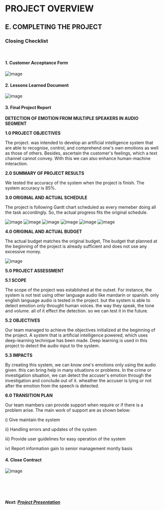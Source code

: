# PROJECT OVERVIEW

## E. COMPLETING THE PROJECT
### Closing Checklist
<br>

#### 1. Customer Acceptance Form
![image](https://user-images.githubusercontent.com/120865373/211650287-1f973573-cb45-407a-8d61-c57a20a13c24.png)

#### 2. Lessons Learned Document
![image](https://user-images.githubusercontent.com/120865373/211650463-1e1093b5-14ba-44e3-bdef-9f2c87b92d27.png)

#### 3. Final Project Report
**DETECTION OF EMOTION FROM MULTIPLE SPEAKERS IN AUDIO SEGMENT**

**1.0 PROJECT OBJECTIVES**

The project. was intended to develop an artificial intelligence system that are able to recognise, control, and comprehend one's own emotions as well as those of others. Besides, ascertain the customer's feelings, which a text channel cannot convey. With this we can also enhance human-machine interaction. 

**2.0 SUMMARY OF PROJECT RESULTS**

We tested the accuracy of the system when the project is finish. The system accuracy is 85%.

**3.0 ORIGINAL AND ACTUAL SCHEDULE**

The project is following Gantt chart scheduled as every memeber doing all the task accordingly. So, the actual progress fits the original schedule.

![image](https://user-images.githubusercontent.com/120865373/211661392-9a6122cc-2d0b-466e-9285-f66ba109f988.png)
![image](https://user-images.githubusercontent.com/120865373/211661443-6e1f7f29-e04c-45c3-9353-3f5bc8b5a76a.png)
![image](https://user-images.githubusercontent.com/120865373/211661494-40e098c3-93cd-40fb-96f2-5c7caadbf568.png)
![image](https://user-images.githubusercontent.com/120865373/211661542-b1405597-ae9b-46a8-89ac-f742e3abcf90.png)
![image](https://user-images.githubusercontent.com/120865373/211661571-b5a8a952-4190-4d03-a9fd-be49a554d8b8.png)
![image](https://user-images.githubusercontent.com/120865373/211661606-0f40a38b-c9a8-4cb3-a529-cb77ecf4f371.png)


**4.0 ORIGINAL AND ACTUAL BUDGET**

The actual budget matches the original budget, The budget that planned at the beginning of the project is already sufficient and does not use any excessive money.

![image](https://user-images.githubusercontent.com/120865373/211648345-ce2f7c53-8f7d-4e8d-a175-3fe649019cf6.png)

**5.0 PROJECT ASSESSMENT**

**5.1 SCOPE**

The scope of the project was established at the outset. For instance, the system is not test using other language audio like mandarin or spanish. only english language audio is tested in the project. but the system is able to detect emotion only throught human voices. the way they speak, the tone and volume. all of it effect the detection. so we can test it in the future.

**5.2 OBJECTIVES**

Our team managed to achieve the objectives initialized at the beginning of the project. A system that is artificial intelligence powered, which uses deep-learning technique has been made. Deep learning is used in this project to detect the audio input to the system.

**5.3 IMPACTS**

By creating this system, we can know one's emotions only using the audio given. this can bring help in many situations or problems. In the crime or investigation situation, we can detect the accuser's emotion through the investigation and conclude out of it. wheather the accuser is lying or not after the emotion from the speech is detected.

**6.0 TRANSITION PLAN**

Our team mambers can provide support when require or if there is a problem arise. The main work of support are as shown below:

i) Give maintain the system

ii) Handling errors and updates of the system

iii) Provide user guidelines for easy operation of the system

iv) Report information gain to senior management montly basis

#### 4. Close Contract

![image](https://user-images.githubusercontent.com/120865373/211661040-995f62d7-ce67-40e4-9883-c96d999d9329.png)

<br><br><br>
##### Next: [Project Presentation](F-PROJECT_PRESENTATION.md)

